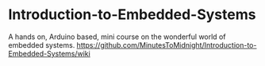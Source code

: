 # Introduction-to-Embedded-Systems
A hands on, Arduino based, mini course on the wonderful world of embedded systems.
https://github.com/MinutesToMidnight/Introduction-to-Embedded-Systems/wiki
